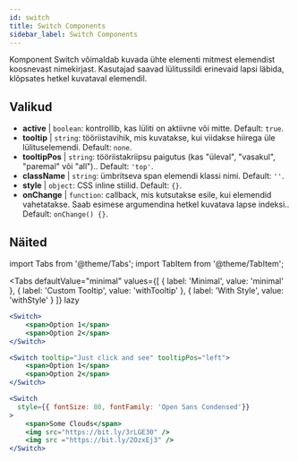 ```yaml
---
id: switch
title: Switch Components
sidebar_label: Switch Components
---
```


Komponent Switch võimaldab kuvada ühte elementi mitmest elemendist koosnevast nimekirjast. Kasutajad saavad lülitussildi erinevaid lapsi läbida, klõpsates hetkel kuvataval elemendil.

## Valikud

* __active__ | `boolean`: kontrollib, kas lüliti on aktiivne või mitte. Default: `true`.
* __tooltip__ | `string`: tööriistavihik, mis kuvatakse, kui viidakse hiirega üle lülituselemendi. Default: `none`.
* __tooltipPos__ | `string`: tööriistakriipsu paigutus (kas "üleval", "vasakul", "paremal" või "all").. Default: `'top'`.
* __className__ | `string`: ümbritseva span elemendi klassi nimi. Default: `''`.
* __style__ | `object`: CSS inline stiilid. Default: `{}`.
* __onChange__ | `function`: callback, mis kutsutakse esile, kui elemendid vahetatakse. Saab esimese argumendina hetkel kuvatava lapse indeksi.. Default: `onChange() {}`.


## Näited

import Tabs from '@theme/Tabs';
import TabItem from '@theme/TabItem';

<Tabs
    defaultValue="minimal"
    values={[
        { label: 'Minimal', value: 'minimal' },
        { label: 'Custom Tooltip', value: 'withTooltip' },
        { label: 'With Style', value: 'withStyle' }
    ]}
    lazy
>

<TabItem value="minimal">

```jsx live
<Switch>
    <span>Option 1</span>
    <span>Option 2</span>
</Switch>
```

</TabItem>

<TabItem value="withTooltip">

```jsx live
<Switch tooltip="Just click and see" tooltipPos="left">
    <span>Option 1</span>
    <span>Option 2</span>
</Switch>
```

</TabItem>

<TabItem value="withStyle">

```jsx live
<Switch  
  style={{ fontSize: 80, fontFamily: 'Open Sans Condensed'}} 
>
    <span>Some Clouds</span>
    <img src="https://bit.ly/3rLGE30" />
    <img src ="https://bit.ly/2OzxEj3" />
</Switch>
```

</TabItem>

</Tabs>
